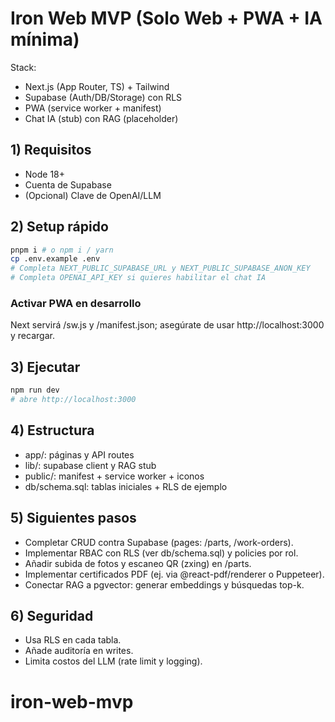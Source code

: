 
# Iron Web MVP (Solo Web + PWA + IA mínima)

Stack:
- Next.js (App Router, TS) + Tailwind
- Supabase (Auth/DB/Storage) con RLS
- PWA (service worker + manifest)
- Chat IA (stub) con RAG (placeholder)

## 1) Requisitos
- Node 18+
- Cuenta de Supabase
- (Opcional) Clave de OpenAI/LLM

## 2) Setup rápido
```bash
pnpm i # o npm i / yarn
cp .env.example .env
# Completa NEXT_PUBLIC_SUPABASE_URL y NEXT_PUBLIC_SUPABASE_ANON_KEY
# Completa OPENAI_API_KEY si quieres habilitar el chat IA
```

### Activar PWA en desarrollo
Next servirá /sw.js y /manifest.json; asegúrate de usar http://localhost:3000 y recargar.

## 3) Ejecutar
```bash
npm run dev
# abre http://localhost:3000
```

## 4) Estructura
- app/: páginas y API routes
- lib/: supabase client y RAG stub
- public/: manifest + service worker + iconos
- db/schema.sql: tablas iniciales + RLS de ejemplo

## 5) Siguientes pasos
- Completar CRUD contra Supabase (pages: /parts, /work-orders).
- Implementar RBAC con RLS (ver db/schema.sql) y policies por rol.
- Añadir subida de fotos y escaneo QR (zxing) en /parts.
- Implementar certificados PDF (ej. via @react-pdf/renderer o Puppeteer).
- Conectar RAG a pgvector: generar embeddings y búsquedas top-k.

## 6) Seguridad
- Usa RLS en cada tabla.
- Añade auditoría en writes.
- Limita costos del LLM (rate limit y logging).
# iron-web-mvp
